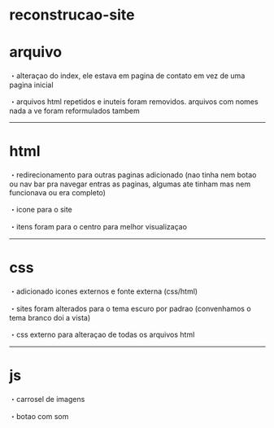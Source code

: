 # reconstrucao-site

# arquivo
・alteraçao do index, ele estava em pagina de contato em vez de uma pagina inicial 

・arquivos html repetidos e inuteis foram removidos. arquivos com nomes nada a ve foram reformulados tambem

<hr>

# html
・redirecionamento para outras paginas adicionado (nao tinha nem botao ou nav bar pra navegar entras as paginas, algumas ate tinham mas nem funcionava ou era completo)

・icone para o site

・itens foram para o centro para melhor visualizaçao

<hr>

# css
・adicionado icones externos e fonte externa (css/html)

・sites foram alterados para o tema escuro por padrao (convenhamos o tema branco doi a vista)

・css externo para alteraçao de todas os arquivos html

<hr>

# js
・carrosel de imagens

・botao com som 
